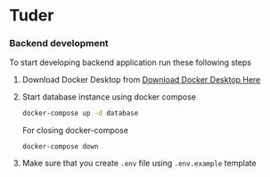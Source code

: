 # Tuder

### Backend development

To start developing backend application run these following steps

1. Download Docker Desktop from [Download Docker Desktop Here](https://docs.docker.com/compose/install/)

2. Start database instance using docker compose

   ```bash
   docker-compose up -d database
   ```

   For closing docker-compose

   ```
   docker-compose down
   ```

3. Make sure that you create `.env` file using `.env.example` template
